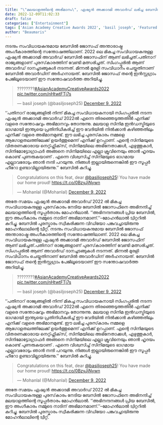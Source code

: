 ```yaml
---
title: "\"മലയാളത്തിന്റെ അഭിമാനം\", ഏഷ്യന്‍ അക്കാദമി അവാര്‍ഡ് ലഭിച്ച ബേസില്‍ ജോസഫിന് മോഹൻലാലിൻറെ പ്രശംസ"
date: 2022-12-09T11:02:33
draft: false
categories: ["Entertainment"]
tags: ['Asian Academy Creative Awards 2022', 'basil joseph', 'Featured', 'mohanlal']
author: "Beaumaris"
---
```


നടനും സംവിധായകനുമായ ബേസിൽ ജോസഫ് അന്താരാഷ്ട്ര അംഗീകാരത്തിന്റെ സന്തോഷത്തിലാണ്. 2022 ലെ മികച്ച സംവിധായകനുള്ള ഏഷ്യന്‍ അക്കാദമി അവാര്‍ഡ് ബേസില്‍ ജോസഫിന് ആണ് ലഭിച്ചത്.പതിനാറ് രാജ്യങ്ങളാണ് പുരസ്‌കാരത്തിന് വേണ്ടി മത്സരിച്ചത്. സിംഗപ്പൂരില്‍ ആണ് അവാർഡ് ദാനച്ചടങ്ങുകൾ നടന്നത്. മിന്നൽ മുരളി സംവിധാനം ചെയ്തതിനാണ് ബേസിൽ അവാർഡിന് അർഹനായത്. ബേസില്‍ ജോസഫ് തന്റെ ഇന്‍സ്റ്റഗ്രാം പേജിലൂടെയാണ് ഈ സന്തോഷവാര്‍ത്ത അറിയിച്ചു.
<blockquote class="twitter-tweet">
<p dir="ltr" lang="und">????????<a href="https://twitter.com/hashtag/AsianAcademyCreativeAwards2022?src=hash&amp;ref_src=twsrc%5Etfw">#AsianAcademyCreativeAwards2022</a> <a href="https://t.co/nHtwtFTj7s">pic.twitter.com/nHtwtFTj7s</a></p>
— basil joseph (@basiljoseph25) <a href="https://twitter.com/basiljoseph25/status/1601111063948206080?ref_src=twsrc%5Etfw">December 9, 2022</a></blockquote>
<script async src="https://platform.twitter.com/widgets.js" charset="utf-8"></script>

‘‘പതിനാറ് രാജ്യങ്ങളില്‍ നിന്ന് മികച്ച സംവിധായകനായി സിംഗപ്പൂരില്‍ നടന്ന ഏഷ്യന്‍ അക്കാദമി അവാര്‍ഡ് 2022ല്‍ എന്നെ തിരഞ്ഞെടുത്തതില്‍ എനിക്ക് വളരെ സന്തോഷവും അഭിമാനവും തോന്നുന്നു. മലയാള സിനിമ ഇന്‍ഡസ്ട്രിയുടെ ഭാഗമായി ഇന്ത്യയെ പ്രതിനിധീകരിച്ച് ഈ വേദിയില്‍ നില്‍ക്കാന്‍ കഴിഞ്ഞതിലും എനിക്ക് വളരെ അഭിമാനമുണ്ട്. ഈ ലഭിച്ച പുരസ്‌കാരം നമ്മളെ ആഗോളതലത്തിലേക്ക് ഉയര്‍ത്തുമെന്ന് എനിക്ക് ഉറപ്പാണ്. എന്റെ സിനിമയുടെ വിതരണക്കാരായ നെറ്റ്ഫ്ലിക്‌സ്, സിനിമയിലെ അഭിനേതാക്കള്‍, എഴുത്തുകാര്‍, സിനിമോട്ടോഗ്രാഫര്‍ അങ്ങനെ സിനിമയിലെ എല്ലാ ക്രൂവിനെയും ഞാന്‍ ഹൃദയം കൊണ്ട് പുണരുകയാണ് . എന്നെ വിശ്വസിച്ച് സിനിമയുടെ ഭാഗമായ എല്ലാവരോടും ഞാന്‍ നന്ദി പറയുന്നു. നിങ്ങള്‍ ഇല്ലായിരുന്നെങ്കില്‍ ഈ സൂപ്പര്‍ ഹീറോ ഉണ്ടാവില്ലായിരുന്നു.’’ ബേസില്‍ കുറിച്ചു.
<blockquote class="twitter-tweet">
<p dir="ltr" lang="en">Congratulations on this feat, dear <a href="https://twitter.com/basiljoseph25?ref_src=twsrc%5Etfw">@basiljoseph25</a>! You have made our home proud! <a href="https://t.co/0BzyJjNywn">https://t.co/0BzyJjNywn</a></p>
— Mohanlal (@Mohanlal) <a href="https://twitter.com/Mohanlal/status/1601158317321392130?ref_src=twsrc%5Etfw">December 9, 2022</a></blockquote>
<script async src="https://platform.twitter.com/widgets.js" charset="utf-8"></script>

അതേ സമയം ഏഷ്യന്‍ അക്കാദമി അവാര്‍ഡ് 2022 ല്‍ മികച്ച സംവിധായകനുള്ള പുരസ്‌കാരം നേടിയ ബേസിൽ ജോസഫിനെ അഭിനന്ദിച്ച് മലയാളത്തിന്റെ സൂപ്പർതാരം മോഹൻലാൽ. ‘‘അഭിനന്ദനങ്ങൾ പ്രിയ ബേസിൽ, ഈ അംഗീകാരം നമ്മുടെ നാടിന് അഭിമാനമാണ്.’’–മോഹൻലാൽ ട്വിറ്ററിൽ കുറിച്ചു. ബേസിൽ പുരസ്കാരം സ്വീകരിക്കുന്ന വിഡിയോ പങ്കുവച്ചായിരുന്നു മോഹൻലാലിന്റെ ട്വീറ്റ്.
നടനും സംവിധായകനുമായ ബേസിൽ ജോസഫ് അന്താരാഷ്ട്ര അംഗീകാരത്തിന്റെ സന്തോഷത്തിലാണ്. 2022 ലെ മികച്ച സംവിധായകനുള്ള ഏഷ്യന്‍ അക്കാദമി അവാര്‍ഡ് ബേസില്‍ ജോസഫിന് ആണ് ലഭിച്ചത്.പതിനാറ് രാജ്യങ്ങളാണ് പുരസ്‌കാരത്തിന് വേണ്ടി മത്സരിച്ചത്. സിംഗപ്പൂരില്‍ ആണ് അവാർഡ് ദാനച്ചടങ്ങുകൾ നടന്നത്. മിന്നൽ മുരളി സംവിധാനം ചെയ്തതിനാണ് ബേസിൽ അവാർഡിന് അർഹനായത്. ബേസില്‍ ജോസഫ് തന്റെ ഇന്‍സ്റ്റഗ്രാം പേജിലൂടെയാണ് ഈ സന്തോഷവാര്‍ത്ത അറിയിച്ചു. 

> ????????[#AsianAcademyCreativeAwards2022](https://twitter.com/hashtag/AsianAcademyCreativeAwards2022?src=hash&ref_src=twsrc%5Etfw) [pic.twitter.com/nHtwtFTj7s](https://t.co/nHtwtFTj7s)
> 
> — basil joseph (@basiljoseph25) [December 9, 2022](https://twitter.com/basiljoseph25/status/1601111063948206080?ref_src=twsrc%5Etfw)

‘‘പതിനാറ് രാജ്യങ്ങളില്‍ നിന്ന് മികച്ച സംവിധായകനായി സിംഗപ്പൂരില്‍ നടന്ന ഏഷ്യന്‍ അക്കാദമി അവാര്‍ഡ് 2022ല്‍ എന്നെ തിരഞ്ഞെടുത്തതില്‍ എനിക്ക് വളരെ സന്തോഷവും അഭിമാനവും തോന്നുന്നു. മലയാള സിനിമ ഇന്‍ഡസ്ട്രിയുടെ ഭാഗമായി ഇന്ത്യയെ പ്രതിനിധീകരിച്ച് ഈ വേദിയില്‍ നില്‍ക്കാന്‍ കഴിഞ്ഞതിലും എനിക്ക് വളരെ അഭിമാനമുണ്ട്. ഈ ലഭിച്ച പുരസ്‌കാരം നമ്മളെ ആഗോളതലത്തിലേക്ക് ഉയര്‍ത്തുമെന്ന് എനിക്ക് ഉറപ്പാണ്. എന്റെ സിനിമയുടെ വിതരണക്കാരായ നെറ്റ്ഫ്ലിക്‌സ്, സിനിമയിലെ അഭിനേതാക്കള്‍, എഴുത്തുകാര്‍, സിനിമോട്ടോഗ്രാഫര്‍ അങ്ങനെ സിനിമയിലെ എല്ലാ ക്രൂവിനെയും ഞാന്‍ ഹൃദയം കൊണ്ട് പുണരുകയാണ് . എന്നെ വിശ്വസിച്ച് സിനിമയുടെ ഭാഗമായ എല്ലാവരോടും ഞാന്‍ നന്ദി പറയുന്നു. നിങ്ങള്‍ ഇല്ലായിരുന്നെങ്കില്‍ ഈ സൂപ്പര്‍ ഹീറോ ഉണ്ടാവില്ലായിരുന്നു.’’ ബേസില്‍ കുറിച്ചു. 

> Congratulations on this feat, dear [@basiljoseph25](https://twitter.com/basiljoseph25?ref_src=twsrc%5Etfw)! You have made our home proud! <https://t.co/0BzyJjNywn>
> 
> — Mohanlal (@Mohanlal) [December 9, 2022](https://twitter.com/Mohanlal/status/1601158317321392130?ref_src=twsrc%5Etfw)

അതേ സമയം ഏഷ്യന്‍ അക്കാദമി അവാര്‍ഡ് 2022 ല്‍ മികച്ച സംവിധായകനുള്ള പുരസ്‌കാരം നേടിയ ബേസിൽ ജോസഫിനെ അഭിനന്ദിച്ച് മലയാളത്തിന്റെ സൂപ്പർതാരം മോഹൻലാൽ. ‘‘അഭിനന്ദനങ്ങൾ പ്രിയ ബേസിൽ, ഈ അംഗീകാരം നമ്മുടെ നാടിന് അഭിമാനമാണ്.’’–മോഹൻലാൽ ട്വിറ്ററിൽ കുറിച്ചു. ബേസിൽ പുരസ്കാരം സ്വീകരിക്കുന്ന വിഡിയോ പങ്കുവച്ചായിരുന്നു മോഹൻലാലിന്റെ ട്വീറ്റ്.
